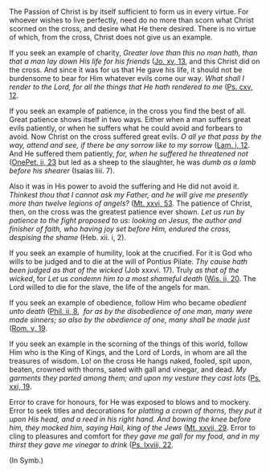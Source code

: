 
The Passion of Christ is by itself sufficient to form us in every virtue. For whoever wishes to live perfectly, need do no more than scorn what Christ scorned on the cross, and desire what He there desired. There is no virtue of which, from the cross, Christ does not give us an example.

If you seek an example of charity, _Greater love than this no man hath, than that a man lay down His life for his friends_ ([Jo. xv, 13](https://vulgata.online/bible/Jo.xv?ed=DR2&vfn=DR2.Jo.xv.13:vs), and this Christ did on the cross. And since it was for us that He gave his life, it should not be burdensome to bear for Him whatever evils come our way. _What shall I render to the Lord, for all the things that He hath rendered to me_ ([Ps. cxv, 12](https://vulgata.online/bible/Ps.cxv?ed=DR2&vfn=DR2.Ps.cxv.12:vs).

If you seek an example of patience, in the cross you find the best of all. Great patience shows itself in two ways. Either when a man suffers great evils patiently, or when he suffers what he could avoid and forbears to avoid. Now Christ on the cross suffered great evils. _O all ye that pass by the way, attend and see, if there be any sorrow like to my sorrow_ ([Lam. i, 12](https://vulgata.online/bible/Lam.i?ed=DR2&vfn=DR2.Lam.i.12:vs). And He suffered them patiently, _for, when he suffered he threatened not_ ([OnePet. ii, 23](https://vulgata.online/bible/OnePet.ii?ed=DR2&vfn=DR2.OnePet.ii.23:vs) but led as a sheep to the slaughter, he was _dumb as a lamb before his shearer_ (Isaias liii. 7).

Also it was in His power to avoid the suffering and He did not avoid it. _Thinkest thou that I cannot ask my Father, and he will give me presently more than twelve legions of angels?_ ([Mt. xxvi, 53](https://vulgata.online/bible/Mt.xxvi?ed=DR2&vfn=DR2.Mt.xxvi.53:vs). The patience of Christ, then, on the cross was the greatest patience ever shown. _Let us run by patience to the fight proposed to us_: _looking on Jesus, the author and finisher of faith, who having joy set before Him, endured the cross, despising the shame_ (Heb. xii. i, 2).

If you seek an example of humility, look at the crucified. For it is God who wills to be judged and to die at the will of Pontius Pilate. _Thy cause hath been judged as that of the wicked_ (Job xxxvi. 17). Truly _as that of the wicked_, for _Let us condemn him to a most shameful death_ ([Wis. ii, 20](https://vulgata.online/bible/Wis.ii?ed=DR2&vfn=DR2.Wis.ii.20:vs). The Lord willed to die for the slave, the life of the angels for man.

If you seek an example of obedience, follow Him who became _obedient unto death_ ([Phil. ii, 8](https://vulgata.online/bible/Phil.ii?ed=DR2&vfn=DR2.Phil.ii.8:vs),  *for as by the disobedience of one man, many were made sinners; so also by the obedience of one, many shall be made just* ([Rom. v, 19](https://vulgata.online/bible/Rom.v?ed=DR2&vfn=DR2.Rom.v.19:vs).

If you seek an example in the scorning of the things of this world, follow Him who is the King of Kings, and the Lord of Lords, in whom are all the treasures of wisdom. Lo! on the cross He hangs naked, fooled, spit upon, beaten, crowned with thorns, sated with gall and vinegar, and dead. _My garments they parted among them; and upon my vesture they cast lots_ ([Ps. xxi, 19](https://vulgata.online/bible/Ps.xxi?ed=DR2&vfn=DR2.Ps.xxi.19:vs).

Error to crave for honours, for He was exposed to blows and to mockery. Error to seek titles and decorations for _platting a crown of thorns, they put it upon His head, and a reed in his right hand. And bowing the knee before him, they mocked him, saying Hail, king of the Jews_ ([Mt. xxvii, 29](https://vulgata.online/bible/Mt.xxvii?ed=DR2&vfn=DR2.Mt.xxvii.29:vs). Error to cling to pleasures and comfort for _they gave me gall for my food, and in my thirst they gave me vinegar to drink_ ([Ps. Ixviii, 22](https://vulgata.online/bible/Ps.Ixviii?ed=DR2&vfn=DR2.Ps.Ixviii.22:vs).

(In Symb.)

